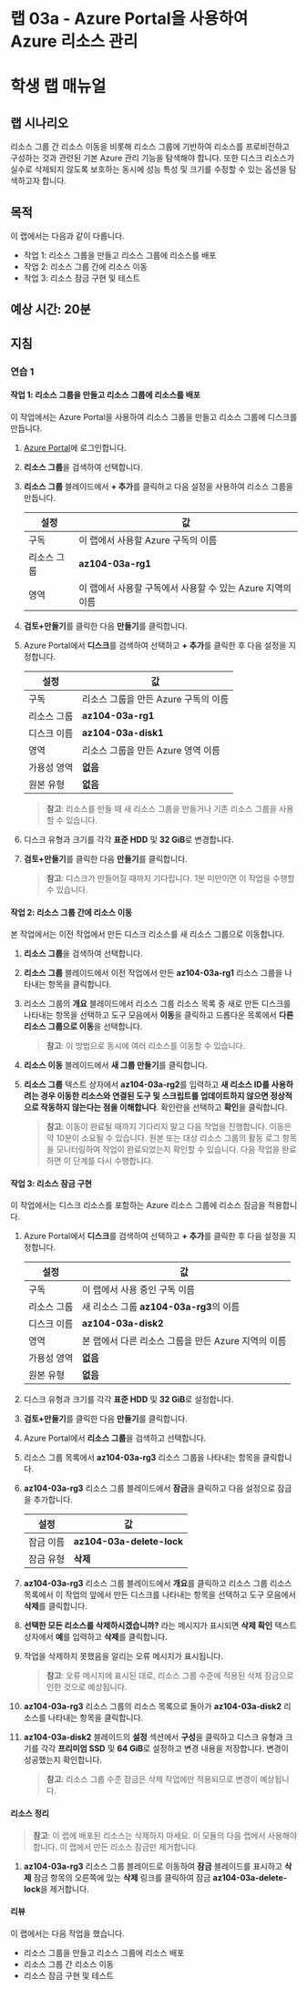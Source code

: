 ﻿---
lab:
    title: '03a - Azure Portal을 사용하여 Azure 리소스 관리'
    module: '모듈 03 - Azure 관리'
---

# 랩 03a - Azure Portal을 사용하여 Azure 리소스 관리
# 학생 랩 매뉴얼

## 랩 시나리오

리소스 그룹 간 리소스 이동을 비롯해 리소스 그룹에 기반하여 리소스를 프로비전하고 구성하는 것과 관련된 기본 Azure 관리 기능을 탐색해야 합니다. 또한 디스크 리소스가 실수로 삭제되지 않도록 보호하는 동시에 성능 특성 및 크기를 수정할 수 있는 옵션을 탐색하고자 합니다.

## 목적

이 랩에서는 다음과 같이 다룹니다.

+ 작업 1: 리소스 그룹을 만들고 리소스 그룹에 리소스를 배포
+ 작업 2: 리소스 그룹 간에 리소스 이동
+ 작업 3: 리소스 잠금 구현 및 테스트

## 예상 시간: 20분

## 지침

### 연습 1

#### 작업 1: 리소스 그룹을 만들고 리소스 그룹에 리소스를 배포

이 작업에서는 Azure Portal을 사용하여 리소스 그룹을 만들고 리소스 그룹에 디스크를 만듭니다.

1. [Azure Portal](https://portal.azure.com)에 로그인합니다.

1. **리소스 그룹**을 검색하여 선택합니다. 

1. **리소스 그룹** 블레이드에서 **+ 추가**를 클릭하고 다음 설정을 사용하여 리소스 그룹을 만듭니다.

    |설정|값|
    |---|---|
    |구독| 이 랩에서 사용할 Azure 구독의 이름 |
    |리소스 그룹| **az104-03a-rg1**|
    |영역| 이 랩에서 사용할 구독에서 사용할 수 있는 Azure 지역의 이름 |

1. **검토+만들기**를 클릭한 다음 **만들기**를 클릭합니다.

1. Azure Portal에서 **디스크**를 검색하여 선택하고 **+ 추가**를 클릭한 후 다음 설정을 지정합니다.

    |설정|값|
    |---|---|
    |구독| 리소스 그룹을 만든 Azure 구독의 이름 |
    |리소스 그룹| **az104-03a-rg1** |
    |디스크 이름| **az104-03a-disk1** |
    |영역| 리소스 그룹을 만든 Azure 영역 이름 |
    |가용성 영역| **없음** |
    |원본 유형| **없음** |

    >**참고**: 리소스를 만들 때 새 리소스 그룹을 만들거나 기존 리소스 그룹을 사용할 수 있습니다.

1. 디스크 유형과 크기를 각각 **표준 HDD** 및 **32 GiB**로 변경합니다.

1. **검토+만들기**를 클릭한 다음 **만들기**를 클릭합니다.

    >**참고**: 디스크가 만들어질 때까지 기다립니다. 1분 미만이면 이 작업을 수행할 수 있습니다.

#### 작업 2: 리소스 그룹 간에 리소스 이동 

본 작업에서는 이전 작업에서 만든 디스크 리소스를 새 리소스 그룹으로 이동합니다. 

1. **리소스 그룹**을 검색하여 선택합니다. 

1. **리소스 그룹** 블레이드에서 이전 작업에서 만든 **az104-03a-rg1** 리소스 그룹을 나타내는 항목을 클릭합니다.

1. 리소스 그룹의 **개요** 블레이드에서 리소스 그룹 리소스 목록 중 새로 만든 디스크를 나타내는 항목을 선택하고 도구 모음에서 **이동**을 클릭하고 드롭다운 목록에서 **다른 리소스 그룹으로 이동**을 선택합니다.

    >**참고**: 이 방법으로 동시에 여러 리소스를 이동할 수 있습니다. 

1. **리소스 이동** 블레이드에서 **새 그룹 만들기**를 클릭합니다.

1. **리소스 그룹** 텍스트 상자에서 **az104-03a-rg2**를 입력하고 **새 리소스 ID를 사용하려는 경우 이동한 리소스와 연결된 도구 및 스크립트를 업데이트하지 않으면 정상적으로 작동하지 않는다는 점을 이해합니다**. 확인란을 선택하고 **확인**을 클릭합니다.

    >**참고**: 이동이 완료될 때까지 기다리지 말고 다음 작업을 진행합니다. 이동은 약 10분이 소요될 수 있습니다. 원본 또는 대상 리소스 그룹의 활동 로그 항목을 모니터링하여 작업이 완료되었는지 확인할 수 있습니다. 다음 작업을 완료하면 이 단계를 다시 수행합니다.

#### 작업 3: 리소스 잠금 구현

이 작업에서는 디스크 리소스를 포함하는 Azure 리소스 그룹에 리소스 잠금을 적용합니다.

1. Azure Portal에서 **디스크**를 검색하여 선택하고 **+ 추가**를 클릭한 후 다음 설정을 지정합니다.

    |설정|값|
    |---|---|
    |구독| 이 랩에서 사용 중인 구독 이름 |
    |리소스 그룹| 새 리소스 그룹 **az104-03a-rg3**의 이름 |
    |디스크 이름| **az104-03a-disk2** |
    |영역| 본 랩에서 다른 리소스 그룹을 만든 Azure 지역의 이름 |
    |가용성 영역| **없음** |
    |원본 유형| **없음** |

1. 디스크 유형과 크기를 각각 **표준 HDD** 및 **32 GiB**로 설정합니다.

1. **검토+만들기**를 클릭한 다음 **만들기**를 클릭합니다.

1. Azure Portal에서 **리소스 그룹**을 검색하고 선택합니다. 

1. 리소스 그룹 목록에서 **az104-03a-rg3** 리소스 그룹을 나타내는 항목을 클릭합니다.

1. **az104-03a-rg3** 리소스 그룹 블레이드에서 **잠금**을 클릭하고 다음 설정으로 잠금을 추가합니다.

    |설정|값|
    |---|---|
    |잠금 이름| **az104-03a-delete-lock** |
    |잠금 유형| **삭제** |

1. **az104-03a-rg3** 리소스 그룹 블레이드에서 **개요**를 클릭하고 리소스 그룹 리소스 목록에서 이 작업의 앞에서 만든 디스크를 나타내는 항목을 선택하고 도구 모음에서 **삭제**를 클릭합니다. 

1. **선택한 모든 리소스를 삭제하시겠습니까?** 라는 메시지가 표시되면 **삭제 확인** 텍스트 상자에서 **예**를 입력하고 **삭제**를 클릭합니다.

1. 작업을 삭제하지 못했음을 알리는 오류 메시지가 표시됩니다. 

    >**참고**: 오류 메시지에 표시된 대로, 리소스 그룹 수준에 적용된 삭제 잠금으로 인한 것으로 예상됩니다.

1. **az104-03a-rg3** 리소스 그룹의 리소스 목록으로 돌아가 **az104-03a-disk2** 리소스를 나타내는 항목을 클릭합니다. 

1. **az104-03a-disk2** 블레이드의 **설정** 섹션에서 **구성**을 클릭하고 디스크 유형과 크기를 각각 **프리미엄 SSD** 및 **64 GiB**로 설정하고 변경 내용을 저장합니다. 변경이 성공했는지 확인합니다.

    >**참고**: 리소스 그룹 수준 잠금은 삭제 작업에만 적용되므로 변경이 예상됩니다. 

#### 리소스 정리

   >**참고**: 이 랩에 배포된 리소스는 삭제하지 마세요. 이 모듈의 다음 랩에서 사용해야 합니다. 이 랩에서 만든 리소스 잠금만 제거합니다.

1. **az104-03a-rg3** 리소스 그룹 블레이드로 이동하여 **잠금** 블레이드를 표시하고 **삭제** 잠금 항목의 오른쪽에 있는 **삭제** 링크를 클릭하여 잠금 **az104-03a-delete-lock**을 제거합니다.

#### 리뷰

이 랩에서는 다음 작업을 했습니다.

- 리소스 그룹을 만들고 리소스 그룹에 리소스 배포
- 리소스 그룹 간 리소스 이동
- 리소스 잠금 구현 및 테스트

